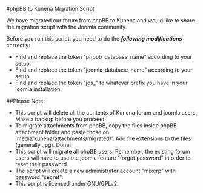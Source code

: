 #phpBB to Kunena Migration Script

We have migrated our forum from phpBB to Kunena and would like to share the migration script with the Joomla community.

Before you run this script, you need to do the ***following modifications*** correctly:

* Find and replace the token "phpbb_database_name" according to your setup.
* Find and replace the token "joomla_database_name"  according to your setup.
* Find and replace the token "jos_" to whatever prefix you have in your joomla installation.
 
##Please Note:
* This script will delete all the contents of Kunena forum and joomla users. Make a backup before you proceed.
* To migrate attachments from phpBB, copy the files inside phpBB attachment folder and paste those on 'media/kunena/attachments/migrated/'. Add file extensions to the files (generally .jpg). Done!
* This script will migrate all phpBB users. Remember, the existing forum users will have to use the joomla feature "forgot password" in order to reset their password.
* The script will create a new administrator account "mixerp" with password "secret".
* This script is licensed under GNU/GPLv2.
